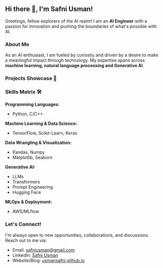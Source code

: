 ## Hi there 👋, I'm Safni Usman!

Greetings, fellow explorers of the AI realm! I am an **AI Engineer** with a passion for innovation and pushing the boundaries of what's possible with AI.

### About Me

As an AI enthusiast, I am fueled by curiosity and driven by a desire to make a meaningful impact through technology. My expertise spans across **machine learning, natural language processing and Generative AI**.

### Projects Showcase 🚀

### Skills Matrix 🛠️

**Programming Languages:**
- Python, C/C++

**Machine Learning & Data Science:**
- TensorFlow, Scikit-Learn, Keras

**Data Wrangling & Visualization:**
- Pandas, Numpy
- Matplotlib, Seaborn

**Generative AI:**
- LLMs
- Transformers
- Prompt Engineering
- Hugging Face

**MLOps & Deployment:**
- AWS/MLflow

### Let's Connect!

I'm always open to new opportunities, collaborations, and discussions. Reach out to me via:

- Email: safniusman@gmail.com
- LinkedIn: [Safni Usman](https://www.linkedin.com/in/safniusman/)
- Website/Blog: [usmansafni.github.io](https://usmansafni.github.io/)
